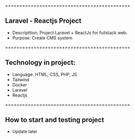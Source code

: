 ============================================
## Laravel - Reactjs Project 
- Descripttion: Project Laravel + ReactJs for fullstack web.
- Purpose: Create CMS system

============================================
## Technology in project:
- Language: HTML, CSS, PHP, JS
- Tailwind
- Docker
- Laravel
- Reactjs

============================================
## How to start and testing project
- Update later